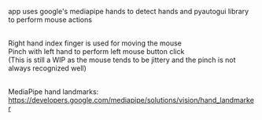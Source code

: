 app uses google's mediapipe hands to detect hands and pyautogui library to perform mouse actions <br /> <br />

Right hand index finger is used for moving the mouse <br />
Pinch with left hand to perform left mouse button click <br />
(This is still a WIP as the mouse tends to be jittery and the pinch is not always recognized well) <br /> <br />

MediaPipe hand landmarks: https://developers.google.com/mediapipe/solutions/vision/hand_landmarker
